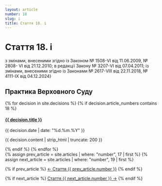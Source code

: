 ```yaml
---
layout: article
number: 18
slug: i
title: Стаття 18. і
---
```


# Стаття 18. і

з змінами, внесеними згідно із Законом № 1508-VI від 11.06.2009, № 2808- VI від 21.12.2010; в редакції Закону № 3207-VI від 07.04.2011; із змінами, внесеними згідно із Законами № 2617-VIII від 22.11.2018, № 4111-IX від 04.12.2024}

## Практика Верховного Суду

<div class="decisions-container">
{% for decision in site.decisions %}
  {% if decision.article_numbers contains 18 %}
    <div class="decision-item">
      <h4><a href="{{ decision.url }}">{{ decision.title }}</a></h4>
      <p class="decision-date">{{ decision.date | date: "%d.%m.%Y" }}</p>
      <p class="decision-excerpt">{{ decision.content | strip_html | truncate: 200 }}</p>
    </div>
  {% endif %}
{% endfor %}
</div>

<div class="article-navigation">
  {% assign prev_article = site.articles | where: "number", 17 | first %}
  {% assign next_article = site.articles | where: "number", 19 | first %}
  
  {% if prev_article %}
    <a href="{{ prev_article.url }}" class="prev-article">← Стаття {{ prev_article.number }}</a>
  {% endif %}
  
  {% if next_article %}
    <a href="{{ next_article.url }}" class="next-article">Стаття {{ next_article.number }} →</a>
  {% endif %}
</div>
